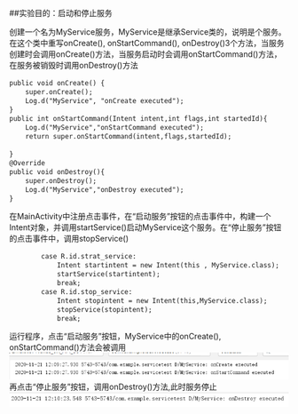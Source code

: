 ##实验目的：启动和停止服务

创建一个名为MyService服务，MyService是继承Service类的，说明是个服务。在这个类中重写onCreate(), onStartCommand(), onDestroy()3个方法，当服务创建时会调用onCreate()方法，当服务启动时会调用onStartCommand()方法，在服务被销毁时调用onDestroy()方法  

    public void onCreate() {
        super.onCreate();
        Log.d("MyService", "onCreate executed");
    }
    public int onStartCommand(Intent intent,int flags,int startedId){
        Log.d("MyService","onStartCommand executed");
        return super.onStartCommand(intent,flags,startedId);

    }
    @Override
    public void onDestroy(){
        super.onDestroy();
        Log.d("MyService","onDestroy executed");
    }

在MainActivity中注册点击事件，在“启动服务”按钮的点击事件中，构建一个Intent对象，并调用startService()启动MyService这个服务。在“停止服务”按钮的点击事件中，调用stopService()
  
            case R.id.strat_service:
                Intent startintent = new Intent(this , MyService.class);
                startService(startintent);
                break;
            case R.id.stop_service:
                Intent stopintent = new Intent(this,MyService.class);
                stopService(stopintent);
                break;

运行程序，点击“启动服务”按钮，MyService中的onCreate(), onStartCommand()方法会被调用  
![启动服务](/ServiceTest/img/捕获.PNG)  
再点击“停止服务”按钮，调用onDestroy()方法,此时服务停止
![停止服务](/ServiceTest/img/捕获1.PNG)  